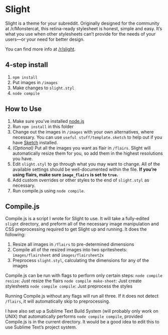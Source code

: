 # Slight
Slight is a theme for your subreddit. Originally designed for the community at /r/Monstercat, this retina-ready stylesheet is honest, simple and easy. It’s what you use when other stylesheets can’t provide for the needs of your users—or your need for better design.

You can find more info at [/r/slight](https://www.reddit.com/r/slight).

## 4-step install
1. `npm install`
2. Put images in `/images`
3. Make changes to `slight.styl`
4. `node compile`

## How to Use
1. Make sure you’ve installed [node.js](https://nodejs.org/download/)
2. Run `npm install` in this folder
3. Change out the images in `/images` with your own alternatives, where necessary. You can use `useful stuff/template.sketch` to help out if you have [Sketch](http://bohemiancoding.com/sketch/) installed.
4. _(Optional)_ Put all the images you want as flair in `/flairs`. Slight will automatically resize them for you, so add them in the highest resolutions you have.
5. Edit `slight.styl` to go through what you may want to change. All of the available settings should be well-documented within the file. __If you’re using flairs, make sure `image_flairs` is set to `true`.__
6. Add custom overrides or other styles to the end of `slight.styl` as necessary.
7. Run compile.js using `node compile`.

## Compile.js
Compile.js is a script I wrote for Slight to use. It will take a fully-edited `slight` directory, and preform all of the necessary image manipulation and CSS preprocessing required to get Slight up and running. It does the following:

1. Resize all images in `/flairs` to pre-determined dimensions
2. Compile all of the resized images into two spritesheets: `images/flairsheet` and `images/flairsheet2x`
3. Preprocess `slight.styl`, calculating the dimensions for any of the images

Compile.js can be run with flags to perform only certain steps:
`node compile resize`: Just resize the flairs
`node compile make-sheet`: Just create stylesheets
`node compile compile`: Just preprocess the styles

Running Compile.js without any flags will run all three. If it does not detect `/flairs`, it will automatically skip to preprocessing.

I have also set up a Sublime Text Build System (will probably only work on UNIX) that automatically performs `node compile compile`, provided Compile.js is in the current directory. It would be a good idea to edit this to use Sublime Text’s project system.